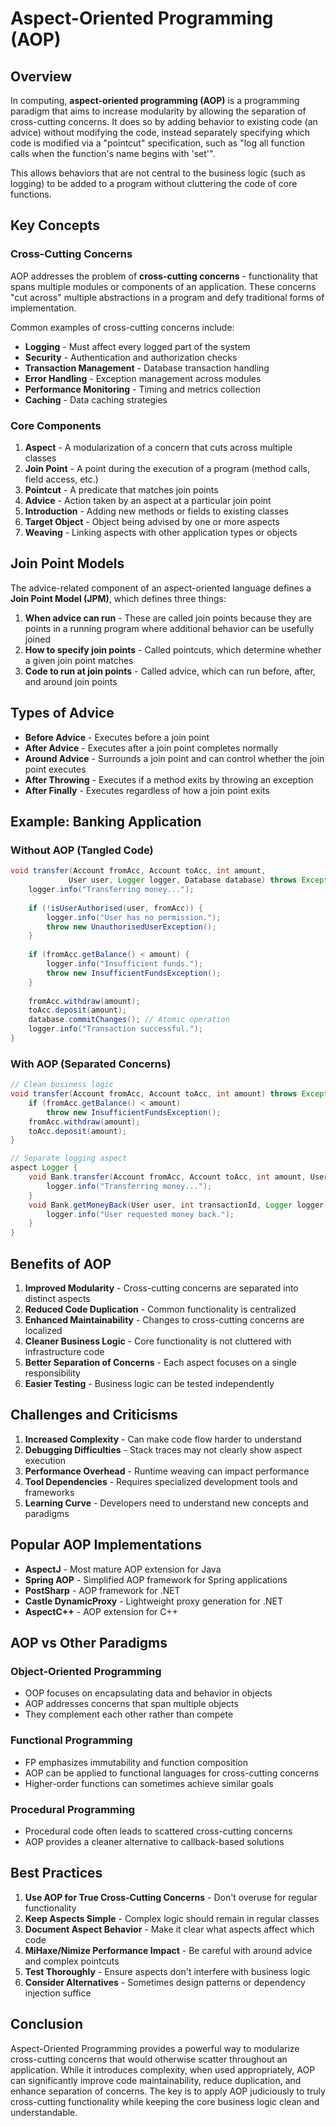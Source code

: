 # Aspect-Oriented Programming (AOP)

## Overview

In computing, **aspect-oriented programming (AOP)** is a programming paradigm that aims to increase modularity by allowing the separation of cross-cutting concerns. It does so by adding behavior to existing code (an advice) without modifying the code, instead separately specifying which code is modified via a "pointcut" specification, such as "log all function calls when the function's name begins with 'set'".

This allows behaviors that are not central to the business logic (such as logging) to be added to a program without cluttering the code of core functions.

## Key Concepts

### Cross-Cutting Concerns

AOP addresses the problem of **cross-cutting concerns** - functionality that spans multiple modules or components of an application. These concerns "cut across" multiple abstractions in a program and defy traditional forms of implementation.

Common examples of cross-cutting concerns include:
- **Logging** - Must affect every logged part of the system
- **Security** - Authentication and authorization checks
- **Transaction Management** - Database transaction handling
- **Error Handling** - Exception management across modules
- **Performance Monitoring** - Timing and metrics collection
- **Caching** - Data caching strategies

### Core Components

1. **Aspect** - A modularization of a concern that cuts across multiple classes
2. **Join Point** - A point during the execution of a program (method calls, field access, etc.)
3. **Pointcut** - A predicate that matches join points
4. **Advice** - Action taken by an aspect at a particular join point
5. **Introduction** - Adding new methods or fields to existing classes
6. **Target Object** - Object being advised by one or more aspects
7. **Weaving** - Linking aspects with other application types or objects

## Join Point Models

The advice-related component of an aspect-oriented language defines a **Join Point Model (JPM)**, which defines three things:

1. **When advice can run** - These are called join points because they are points in a running program where additional behavior can be usefully joined
2. **How to specify join points** - Called pointcuts, which determine whether a given join point matches
3. **Code to run at join points** - Called advice, which can run before, after, and around join points

## Types of Advice

- **Before Advice** - Executes before a join point
- **After Advice** - Executes after a join point completes normally
- **Around Advice** - Surrounds a join point and can control whether the join point executes
- **After Throwing** - Executes if a method exits by throwing an exception
- **After Finally** - Executes regardless of how a join point exits

## Example: Banking Application

### Without AOP (Tangled Code)
```java
void transfer(Account fromAcc, Account toAcc, int amount, 
             User user, Logger logger, Database database) throws Exception {
    logger.info("Transferring money...");
    
    if (!isUserAuthorised(user, fromAcc)) {
        logger.info("User has no permission.");
        throw new UnauthorisedUserException();
    }
    
    if (fromAcc.getBalance() < amount) {
        logger.info("Insufficient funds.");
        throw new InsufficientFundsException();
    }
    
    fromAcc.withdraw(amount);
    toAcc.deposit(amount);
    database.commitChanges(); // Atomic operation
    logger.info("Transaction successful.");
}
```

### With AOP (Separated Concerns)
```java
// Clean business logic
void transfer(Account fromAcc, Account toAcc, int amount) throws Exception {
    if (fromAcc.getBalance() < amount)
        throw new InsufficientFundsException();
    fromAcc.withdraw(amount);
    toAcc.deposit(amount);
}

// Separate logging aspect
aspect Logger {
    void Bank.transfer(Account fromAcc, Account toAcc, int amount, User user, Logger logger) {
        logger.info("Transferring money...");
    }
    void Bank.getMoneyBack(User user, int transactionId, Logger logger) {
        logger.info("User requested money back.");
    }
}
```

## Benefits of AOP

1. **Improved Modularity** - Cross-cutting concerns are separated into distinct aspects
2. **Reduced Code Duplication** - Common functionality is centralized
3. **Enhanced Maintainability** - Changes to cross-cutting concerns are localized
4. **Cleaner Business Logic** - Core functionality is not cluttered with infrastructure code
5. **Better Separation of Concerns** - Each aspect focuses on a single responsibility
6. **Easier Testing** - Business logic can be tested independently

## Challenges and Criticisms

1. **Increased Complexity** - Can make code flow harder to understand
2. **Debugging Difficulties** - Stack traces may not clearly show aspect execution
3. **Performance Overhead** - Runtime weaving can impact performance
4. **Tool Dependencies** - Requires specialized development tools and frameworks
5. **Learning Curve** - Developers need to understand new concepts and paradigms

## Popular AOP Implementations

- **AspectJ** - Most mature AOP extension for Java
- **Spring AOP** - Simplified AOP framework for Spring applications
- **PostSharp** - AOP framework for .NET
- **Castle DynamicProxy** - Lightweight proxy generation for .NET
- **AspectC++** - AOP extension for C++

## AOP vs Other Paradigms

### Object-Oriented Programming
- OOP focuses on encapsulating data and behavior in objects
- AOP addresses concerns that span multiple objects
- They complement each other rather than compete

### Functional Programming
- FP emphasizes immutability and function composition
- AOP can be applied to functional languages for cross-cutting concerns
- Higher-order functions can sometimes achieve similar goals

### Procedural Programming
- Procedural code often leads to scattered cross-cutting concerns
- AOP provides a cleaner alternative to callback-based solutions

## Best Practices

1. **Use AOP for True Cross-Cutting Concerns** - Don't overuse for regular functionality
2. **Keep Aspects Simple** - Complex logic should remain in regular classes
3. **Document Aspect Behavior** - Make it clear what aspects affect which code
4. **MiHaxe/Nimize Performance Impact** - Be careful with around advice and complex pointcuts
5. **Test Thoroughly** - Ensure aspects don't interfere with business logic
6. **Consider Alternatives** - Sometimes design patterns or dependency injection suffice

## Conclusion

Aspect-Oriented Programming provides a powerful way to modularize cross-cutting concerns that would otherwise scatter throughout an application. While it introduces complexity, when used appropriately, AOP can significantly improve code maintainability, reduce duplication, and enhance separation of concerns. The key is to apply AOP judiciously to truly cross-cutting functionality while keeping the core business logic clean and understandable.